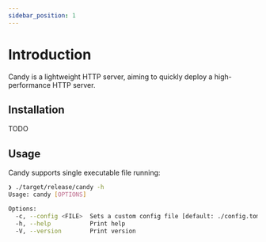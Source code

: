 ```yaml
---
sidebar_position: 1
---
```


# Introduction

Candy is a lightweight HTTP server, aiming to quickly deploy a high-performance HTTP server.

## Installation

TODO

## Usage

Candy supports single executable file running:

```bash
❯ ./target/release/candy -h
Usage: candy [OPTIONS]

Options:
  -c, --config <FILE>  Sets a custom config file [default: ./config.toml]
  -h, --help           Print help
  -V, --version        Print version
```
